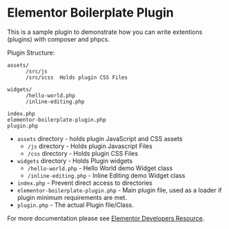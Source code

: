 # Elementor Boilerplate Plugin

This is a sample plugin to demonstrate how you can write extentions (plugins) with composer and phpcs.

Plugin Structure: 
```
assets/
      /src/js   
      /src/scss  Holds plugin CSS Files
      
widgets/
      /hello-world.php
      /inline-editing.php
      
index.php
elementor-boilerplate-plugin.php
plugin.php
```


* `assets` directory - holds plugin JavaScript and CSS assets
  * `/js` directory - Holds plugin Javascript Files
  * `/css` directory - Holds plugin CSS Files
* `widgets` directory - Holds Plugin widgets
  * `/hello-world.php` - Hello World demo Widget class
  * `/inline-editing.php` - Inline Editing demo Widget class
* `index.php`	- Prevent direct access to directories
* `elementor-boilerplate-plugin.php`	- Main plugin file, used as a loader if plugin minimum requirements are met.
* `plugin.php` - The actual Plugin file/Class.

For more documentation please see [Elementor Developers Resource](https://developers.elementor.com/creating-an-extension-for-elementor/).
